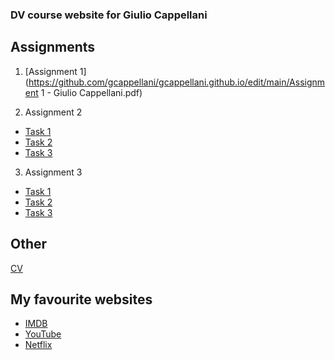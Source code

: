 ### DV course website for Giulio Cappellani

## Assignments

1. [Assignment 1](https://github.com/gcappellani/gcappellani.github.io/edit/main/Assignment 1 - Giulio Cappellani.pdf)

2. Assignment 2
  - [Task 1](https://vizhub.com/gcappellani/e806f33bd888421f8b8e48632a177f24?edit=files)
  - [Task 2](https://vizhub.com/gcappellani/e75e6063d21e4e94b6f3386a85f6334a?edit=files)
  - [Task 3](https://vizhub.com/gcappellani/5515d8b77ebd41468e0b5993b2f9c56f?edit=files)

3. Assignment 3
  - [Task 1](https://vizhub.com/gcappellani/0be2c26cea7b4c00bab9e0d3ebc46ec4)
  - [Task 2](https://vizhub.com/gcappellani/6ed5c758f40242e1a8a76b7288a84399?edit=files)
  - [Task 3](https://vizhub.com/gcappellani/500ee280c9764c35a0dd6d87552238d8?edit=files)


## Other

[CV](https://github.com/gcappellani/gcappellani.github.io/edit/main/CV.pdf)

## My favourite websites

- [IMDB](https://imdb.com)
- [YouTube](https://youtube.com)
- [Netflix](https://netflix.com)
